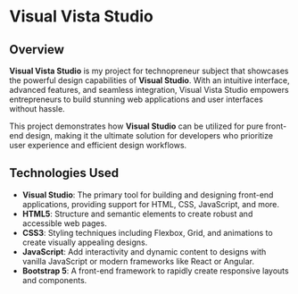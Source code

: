 # Visual Vista Studio

## Overview

**Visual Vista Studio** is my project for technopreneur subject that showcases the powerful design capabilities of **Visual Studio**. With an intuitive interface, advanced features, and seamless integration, Visual Vista Studio empowers entrepreneurs to build stunning web applications and user interfaces without hassle.

This project demonstrates how **Visual Studio** can be utilized for pure front-end design, making it the ultimate solution for developers who prioritize user experience and efficient design workflows.

## Technologies Used

- **Visual Studio**: The primary tool for building and designing front-end applications, providing support for HTML, CSS, JavaScript, and more.
- **HTML5**: Structure and semantic elements to create robust and accessible web pages.
- **CSS3**: Styling techniques including Flexbox, Grid, and animations to create visually appealing designs.
- **JavaScript**: Add interactivity and dynamic content to designs with vanilla JavaScript or modern frameworks like React or Angular.
- **Bootstrap 5**: A front-end framework to rapidly create responsive layouts and components.

